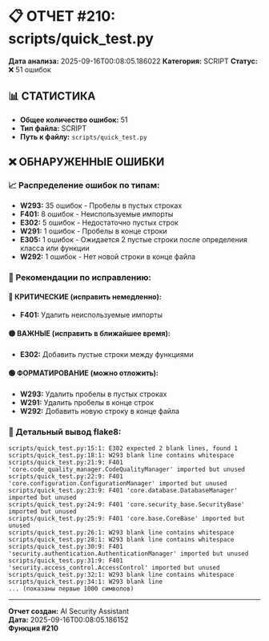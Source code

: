 # 📋 ОТЧЕТ #210: scripts/quick_test.py

**Дата анализа:** 2025-09-16T00:08:05.186022
**Категория:** SCRIPT
**Статус:** ❌ 51 ошибок

## 📊 СТАТИСТИКА

- **Общее количество ошибок:** 51
- **Тип файла:** SCRIPT
- **Путь к файлу:** `scripts/quick_test.py`

## ❌ ОБНАРУЖЕННЫЕ ОШИБКИ

### 📈 Распределение ошибок по типам:

- **W293:** 35 ошибок - Пробелы в пустых строках
- **F401:** 8 ошибок - Неиспользуемые импорты
- **E302:** 5 ошибок - Недостаточно пустых строк
- **W291:** 1 ошибок - Пробелы в конце строки
- **E305:** 1 ошибок - Ожидается 2 пустые строки после определения класса или функции
- **W292:** 1 ошибок - Нет новой строки в конце файла

### 🎯 Рекомендации по исправлению:

#### 🔴 КРИТИЧЕСКИЕ (исправить немедленно):
- **F401:** Удалить неиспользуемые импорты

#### 🟡 ВАЖНЫЕ (исправить в ближайшее время):
- **E302:** Добавить пустые строки между функциями

#### 🟢 ФОРМАТИРОВАНИЕ (можно отложить):
- **W293:** Удалить пробелы в пустых строках
- **W291:** Удалить пробелы в конце строк
- **W292:** Добавить новую строку в конце файла

### 📝 Детальный вывод flake8:

```
scripts/quick_test.py:15:1: E302 expected 2 blank lines, found 1
scripts/quick_test.py:18:1: W293 blank line contains whitespace
scripts/quick_test.py:21:9: F401 'core.code_quality_manager.CodeQualityManager' imported but unused
scripts/quick_test.py:22:9: F401 'core.configuration.ConfigurationManager' imported but unused
scripts/quick_test.py:23:9: F401 'core.database.DatabaseManager' imported but unused
scripts/quick_test.py:24:9: F401 'core.security_base.SecurityBase' imported but unused
scripts/quick_test.py:25:9: F401 'core.base.CoreBase' imported but unused
scripts/quick_test.py:26:1: W293 blank line contains whitespace
scripts/quick_test.py:28:1: W293 blank line contains whitespace
scripts/quick_test.py:30:9: F401 'security.authentication.AuthenticationManager' imported but unused
scripts/quick_test.py:31:9: F401 'security.access_control.AccessControl' imported but unused
scripts/quick_test.py:32:1: W293 blank line contains whitespace
scripts/quick_test.py:34:1: W293 blank line 
... (показаны первые 1000 символов)
```

---
**Отчет создан:** AI Security Assistant  
**Дата:** 2025-09-16T00:08:05.186152  
**Функция #210**
